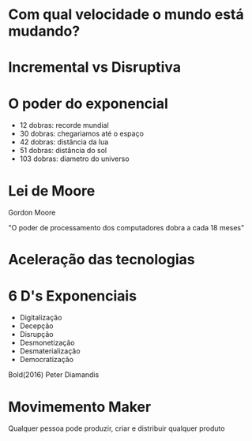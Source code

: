 Com qual velocidade o mundo está mudando?
==========================================
<!-- .slide: data-background="../img/sobre-mim.jpg" -->



Incremental vs Disruptiva
=========================
<!-- .slide: data-background="../img/disruptiva.png" -->



O poder do exponencial
======================
<!-- .slide: data-background="../img/dobrar-papel.jpg" -->

- 12 dobras: recorde mundial          <!-- .element: class="fragment" -->
- 30 dobras: chegariamos até o espaço <!-- .element: class="fragment" -->
- 42 dobras: distância da lua         <!-- .element: class="fragment" -->
- 51 dobras: distância do sol         <!-- .element: class="fragment" -->
- 103 dobras: diametro do universo    <!-- .element: class="fragment" -->



Lei de Moore
============
<!-- .slide: data-background="../img/moore.jpg" -->

Gordon Moore

"O poder de processamento dos computadores dobra a cada 18 meses" 



Aceleração das tecnologias
==========================
<!-- .slide: data-background-color="#FFF" -->
<!-- .slide: data-background-image="../img/aceleracao-tecnologias.png" -->



6 D's Exponenciais
==================
<!-- .slide: data-background="../img/inovacao.jpg" -->

- Digitalização      <!-- .element: class="fragment" -->
- Decepção           <!-- .element: class="fragment" -->
- Disrupção          <!-- .element: class="fragment" -->
- Desmonetização     <!-- .element: class="fragment" -->
- Desmaterialização  <!-- .element: class="fragment" -->
- Democratização     <!-- .element: class="fragment" -->

Bold(2016) Peter Diamandis



Movimemento Maker
=================
<!-- .slide: data-background="../img/maker.jpg" -->

Qualquer pessoa pode produzir, criar e distribuir qualquer produto      